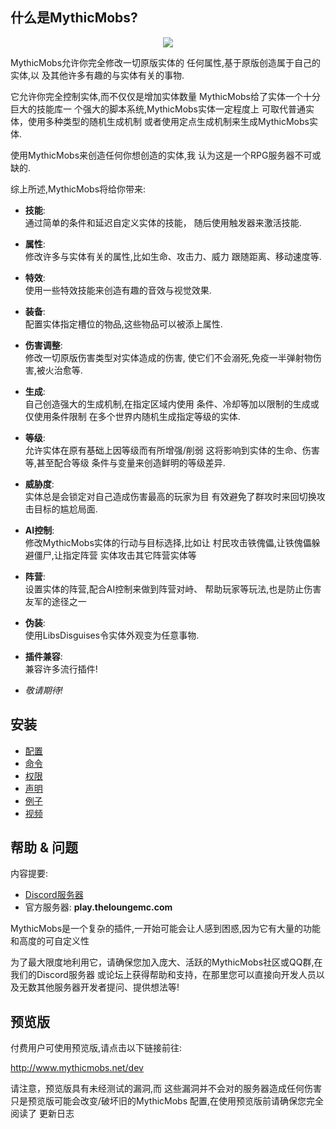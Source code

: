 什么是MythicMobs?
-------------------

<div align="center">

[![](http://img.youtube.com/vi/_YQUS3sDbI0/0.jpg)](http://www.youtube.com/watch?v=_YQUS3sDbI0 "")

</div>

MythicMobs允许你完全修改一切原版实体的
任何属性,基于原版创造属于自己的实体,以
及其他许多有趣的与实体有关的事物.

它允许你完全控制实体,而不仅仅是增加实体数量
MythicMobs给了实体一个十分巨大的技能库一
个强大的脚本系统,MythicMobs实体一定程度上
可取代普通实体，使用多种类型的随机生成机制
或者使用定点生成机制来生成MythicMobs实体.

使用MythicMobs来创造任何你想创造的实体,我
认为这是一个RPG服务器不可或缺的.

综上所述,MythicMobs将给你带来:

-   **技能**:  
    通过简单的条件和延迟自定义实体的技能，
随后使用触发器来激活技能.

<!-- -->

-   **属性**:  
    修改许多与实体有关的属性,比如生命、攻击力、威力
跟随距离、移动速度等.

<!-- -->

-   **特效**:  
    使用一些特效技能来创造有趣的音效与视觉效果.

<!-- -->

-   **装备**:  
    配置实体指定槽位的物品,这些物品可以被添上属性.

<!-- -->

-   **伤害调整**:  
    修改一切原版伤害类型对实体造成的伤害,
使它们不会溺死,免疫一半弹射物伤害,被火治愈等.

<!-- -->

-   **生成**:  
    自己创造强大的生成机制,在指定区域内使用
    条件、冷却等加以限制的生成或仅使用条件限制
    在多个世界内随机生成指定等级的实体.

<!-- -->

-   **等级**:  
    允许实体在原有基础上因等级而有所增强/削弱
    这将影响到实体的生命、伤害等,甚至配合等级
    条件与变量来创造鲜明的等级差异.

<!-- -->

-   **威胁度**:  
    实体总是会锁定对自己造成伤害最高的玩家为目
    有效避免了群攻时来回切换攻击目标的尴尬局面.

<!-- -->

-   **AI控制**:  
    修改MythicMobs实体的行动与目标选择,比如让
    村民攻击铁傀儡,让铁傀儡躲避僵尸,让指定阵营
    实体攻击其它阵营实体等

<!-- -->

-   **阵营**:  
    设置实体的阵营,配合AI控制来做到阵营对峙、
    帮助玩家等玩法,也是防止伤害友军的途径之一

<!-- -->

-   **伪装**:  
    使用LibsDisguises令实体外观变为任意事物.

<!-- -->

-   **插件兼容**:  
    兼容许多流行插件!

<!-- -->

-   *敬请期待!*

安装
-----

-   [配置]
-   [命令]
-   [权限]
-   [声明]
-   [例子]
-   [视频]

  [油管]: youtube>_YQUS3sDbI0
  [配置]: 配置
  [命令]: 命令%与%20权限
  [例子]: 例子
  [声明]: 声明
  [权限]: 命令%与%20权限
  [视频]: 视频

帮助 & 问题
----------------

内容提要:

-   [Discord服务器](https://www.mythiccraft.io/discord)
-   官方服务器: **play.theloungemc.com**

MythicMobs是一个复杂的插件,一开始可能会让人感到困惑,因为它有大量的功能和高度的可自定义性

为了最大限度地利用它，请确保您加入庞大、活跃的MythicMobs社区或QQ群,在我们的Discord服务器
或论坛上获得帮助和支持，在那里您可以直接向开发人员以及无数其他服务器开发者提问、提供想法等!

预览版
------------------

付费用户可使用预览版,请点击以下链接前往:

<http://www.mythicmobs.net/dev>

请注意，预览版具有未经测试的漏洞,而
这些漏洞并不会对的服务器造成任何伤害
只是预览版可能会改变/破坏旧的MythicMobs
配置,在使用预览版前请确保您完全阅读了
更新日志